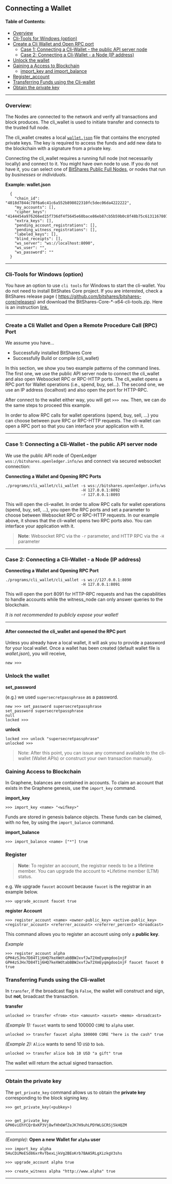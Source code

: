## Connecting a Wallet 

#### Table of Contents:

- [Overview](#overview)
- [Cli-Tools for Windows (option)](#cli-tools-for-windows-option)
- [Create a Cli Wallet and Open RPC port](/core/wallet/cli_wallet.md#create-a-cli-wallet-and-open-a-remote-procedure-call-rpc-port)
   - [Case 1: Connecting a Cli-Wallet - the public API server node](/core/wallet/cli_wallet.md#case-1-connecting-a-cli-wallet---the-public-api-server-node)
   - [Case 2: Connecting a Cli-Wallet - a Node (IP address)](/core/wallet/cli_wallet.md#case-connecting-a-cli-wallet---a-node-ip-address)
- [Unlock the wallet](/core/wallet/cli_wallet.md#unlock-the-wallet)
- [Gaining a Access to Blockchain](/core/wallet/cli_wallet.md#gaining-access-to-blockchain)
   - [import_key and import_balance](/core/wallet/cli_wallet.md#gaining-access-to-blockchain)
- [Register_account](/core/wallet/cli_wallet.md#register)
- [Transferring  Funds using the Cli-wallet](#transferring-funds-using-the-cli-wallet)
- [Obtain the private key](/core/wallet/cli_wallet.md#obtain-the-private-key)

******


### Overview:

The Nodes are connected to the network and verify all transactions and block produces. The cli_wallet is used to initiate transfer and connects to the trusted full node. 

The cli_wallet creates a local [`wallet.json`](/core/wallet/cli_wallet.md#overview) file that contains the encrypted private keys. The key is required to access the funds and add new data to the blockchain with a signature from a private key. 

Connecting the cli_wallet requires a running full node (not necessarily locally) and connect to it. You might have own node to use. If you do not have it, you can select one of [BitShares Public Full Nodes](https://github.com/bitshares/bitshares-ui/blob/staging/app/api/apiConfig.js#L67), or nodes that run by _businesses_ or _individuals_.

**Example: wallet.json**

      {
        "chain_id": "4018d7844c78f6a6c41c6a552b898022310fc5dec06da4222222",
        "my_accounts": [],
        "cipher_keys": "4144454a976266ed15f736df4f5645e60bace86eb87cb5b59b0c8f48b75c6131167807c403a56060528b7dae993de667736d5ab9ef1f60fb340c4aa70437ec7a2534bbdab051b9d2d1871111111",
        "extra_keys": [],
        "pending_account_registrations": [],
        "pending_witness_registrations": [],
        "labeled_keys": [],
        "blind_receipts": [],
        "ws_server": "ws://localhost:8090",
        "ws_user": "",
        "ws_password": ""
      }



***

### Cli-Tools for Windows (option)

You have an option to use `cli tools` for Windows to start the cli-wallet. You do not need to install BitShates Core project. If you are interested, check a BitShares release page ( https://github.com/bitshares/bitshares-core/releases) and download the BitShares-Core-*-x64-cli-tools.zip. Here is an instruction [link.](/core/installation/windows_cli_tool.md#cli-wallet-on-windows-x64)

****

### Create a Cli Wallet and Open a Remote Procedure Call (RPC) Port

We assume you have...
   - Successfully installed BitShares Core
   - Successfully Build or compile (cli_wallet)
   

In this section, we show you two example patterns of the command lines. The first one, we use the public API server node to connect the cli_wallet and also open Websocket RPC or RPC-HTTP ports. The cli_wallet opens a RPC port for Wallet operations (i.e., spend, buy, sel...).  The second one, we use an IP address (localhost) and also open the port for HTTP-RPC. 

After connect to the wallet either way, you will get `>>> new`. Then, we can do the same steps to proceed this example.

In order to allow RPC calls for wallet operations (spend, buy, sell, …) you can choose between pure RPC or RPC-HTTP requests.
The cli-wallet can open a RPC port so that you can interface your application with it. 

----

### Case 1: Connecting a Cli-Wallet - the public API server node

We use the public API node of OpenLedger `wss://bitshares.openledger.info/ws` and connect via secured websocket connection:

**Connecting a Wallet and Opening RPC Ports**

    ./programs/cli_wallet/cli_wallet -s wss://bitshares.openledger.info/ws 
                                     -H 127.0.0.1:8092 
                                     -r 127.0.0.1:8093

This will open the cli-wallet. In order to allow RPC calls for wallet operations (spend, buy, sell, …), you open the RPC ports and set a parameter to choose between Websocket RPC or RPC-HTTP requests. In our example above, it shows that the cli-wallet opens two RPC ports also. You can interface your application with it.

> **Note**: Websocket RPC via the `-r` parameter, and HTTP RPC via the `-H` parameter

***

### Case 2: Connecting a Cli-Wallet - a Node (IP address)

**Connecting a Wallet and Opening RPC Port**

    ./programs/cli_wallet/cli_wallet -s ws://127.0.0.1:8090
                                     -H 127.0.0.1:8091

This will open the port 8091 for HTTP-RPC requests and has the capabilities to handle accounts while the witness_node can only answer queries to the blockchain.

*It is not recommended to publicly expose your wallet!*

***

#### After connected the cli_wallet and opened the RPC port

Unless you already have a local wallet, it will ask you to provide a password for your local wallet. Once a wallet has been created (default wallet file is *wallet.json*), you will receive,

    new >>>

### Unlock the wallet

**set_password**

(e.g.) we used `supersecretpassphrase` as a password.

    new >>> set_password supersecretpassphrase
    set_password supersecretpassphrase
    null
    locked >>>

**unlock**

    locked >>> unlock "supersecretpassphrase"   
    unlocked >>>

> Note: After this point, you can issue any command available to the cli-wallet (Wallet APIs) or construct your own transaction manually.


### Gaining Access to Blockchain

In Graphene, balances are contained in accounts. To claim an account that exists in the Graphene genesis, use the `import_key` command.

**import_key**

    >>> import_key <name> "<wifkey>"

Funds are stored in genesis balance objects. These funds can be claimed, with no fee, by using the `import_balance` command.

**import_balance**

    >>> import_balance <name> ["*"] true

### Register

> **Note**: To register an account, the registrar needs to be a lifetime member. You can upgrade the account to *Lifetime member (LTM) status.

e.g. We upgrade `faucet` account because `faucet` is the registrar in an example below.

    >>> upgrade_account faucet true

**register Account**

    >>> register_account <name> <owner-public_key> <active-public_key> <registrar_account> <referrer_account> <referrer_percent> <broadcast>

This command allows you to register an account using only a **public key**. 

*Example*

    >>> register_account alpha GPH4zSJHx7D84T1j6HQ7keXWdtabBBWJxvfJw72XmEyqmgdoo1njF GPH4zSJHx7D84T1j6HQ7keXWdtabBBWJxvfJw72XmEyqmgdoo1njF faucet faucet 0 true

### Transferring Funds using the Cli-wallet

In `transfer`, if the broadcast flag is `False`, the wallet will construct and sign, but **not**, broadcast the transaction. 

**transfer**

    unlocked >> transfer <from> <to> <amount> <asset> <memo> <broadcast>
    
*(Example 1):*
 `faucet` wants to send 100000 `CORE` to `alpha` user.

    unlocked >> transfer faucet alpha 100000 CORE "here is the cash" true

*(Example 2):*
`Alice` wants to send 10 `USD` to `bob`.

    unlocked >> transfer alice bob 10 USD "a gift" true

The wallet will return the actual signed transaction.

***

### Obtain the private key

The `get_private_key` command allows us to obtain the **private key** corresponding to the block signing key.

    >>> get_private_key(<pubkey>) 
   

    >>> get_private_key GPH6viEhYCQr8xKP3Vj8wfHh6WfZeJK7H9uhLPDYWLGCRSj5kHQZM

***

*(Example):*
**Open a new Wallet for `alpha` user**

    >>> import_key alpha 5HuCDiMeESd86xrRvTbexLjkVg2BEoKrb7BAA5RLgXizkgV3shs

    >>> upgrade_account alpha true

    >>> create_witness alpha "http://www.alpha" true

***

